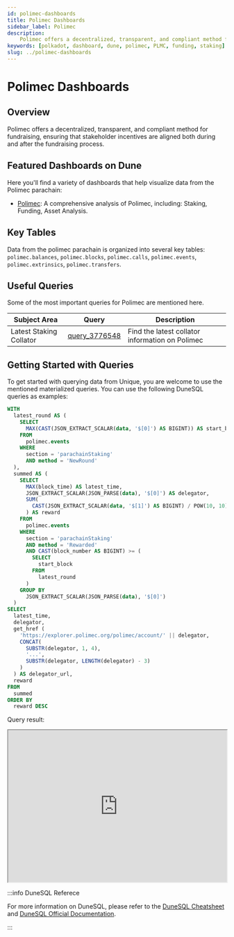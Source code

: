 ```yaml
---
id: polimec-dashboards
title: Polimec Dashboards
sidebar_label: Polimec
description:
    Polimec offers a decentralized, transparent, and compliant method for fundraising, ensuring that stakeholder incentives are aligned both during and after the fundraising process.
keywords: [polkadot, dashboard, dune, polimec, PLMC, funding, staking]
slug: ../polimec-dashboards
---
```


# Polimec Dashboards

## Overview

Polimec offers a decentralized, transparent, and compliant method for fundraising, ensuring that stakeholder incentives are aligned both during and after the fundraising process.

## Featured Dashboards on Dune

Here you'll find a variety of dashboards that help visualize data from the Polimec parachain:

- [Polimec](https://dune.com/substrate/polimec): A comprehensive analysis of Polimec, including: Staking, Funding, Asset Analysis.

## Key Tables

Data from the polimec parachain is organized into several key tables: `polimec.balances`, `polimec.blocks`, `polimec.calls`, `polimec.events`, `polimec.extrinsics`, `polimec.transfers`.

## Useful Queries

Some of the most important queries for Polimec are mentioned here.

| Subject Area                     | Query                                                       | Description                                      |
|----------------------------------|-------------------------------------------------------------|--------------------------------------------------|
| Latest Staking Collator          | [query_3776548](https://dune.com/queries/3776548)           | Find the latest collator information on Polimec |

## Getting Started with Queries

To get started with querying data from Unique, you are welcome to use the mentioned materialized
queries. You can use the following DuneSQL queries as examples:

```sql title="Polimec Latest Reward Distribution" showLineNumbers
WITH
  latest_round AS (
    SELECT
      MAX(CAST(JSON_EXTRACT_SCALAR(data, '$[0]') AS BIGINT)) AS start_block
    FROM
      polimec.events
    WHERE
      section = 'parachainStaking'
      AND method = 'NewRound'
  ),
  summed AS (
    SELECT
      MAX(block_time) AS latest_time,
      JSON_EXTRACT_SCALAR(JSON_PARSE(data), '$[0]') AS delegator,
      SUM(
        CAST(JSON_EXTRACT_SCALAR(data, '$[1]') AS BIGINT) / POW(10, 10)
      ) AS reward
    FROM
      polimec.events
    WHERE
      section = 'parachainStaking'
      AND method = 'Rewarded'
      AND CAST(block_number AS BIGINT) >= (
        SELECT
          start_block
        FROM
          latest_round
      )
    GROUP BY
      JSON_EXTRACT_SCALAR(JSON_PARSE(data), '$[0]')
  )
SELECT
  latest_time,
  delegator,
  get_href (
    'https://explorer.polimec.org/polimec/account/' || delegator,
    CONCAT(
      SUBSTR(delegator, 1, 4),
      '...',
      SUBSTR(delegator, LENGTH(delegator) - 3)
    )
  ) AS delegator_url,
  reward
FROM
  summed
ORDER BY
  reward DESC
```

Query result:

<iframe src="https://dune.com/embeds/3771979/6343454/" height="350" width="100%"></iframe>

:::info DuneSQL Referece

For more information on DuneSQL, please refer to the [DuneSQL Cheatsheet](../dunesql-cheatsheet.md)
and
[DuneSQL Official Documentation](https://docs.dune.com/query-engine/Functions-and-operators/index).

:::